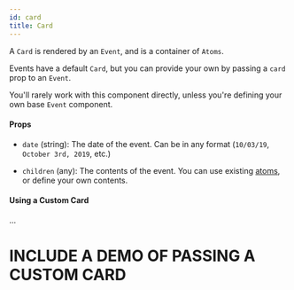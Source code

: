 ```yaml
---
id: card
title: Card
---
```


A `Card` is rendered by an `Event`, and is a container of `Atoms`.

Events have a default `Card`, but you can provide your own by passing a `card` prop to an `Event`.

You'll rarely work with this component directly, unless you're defining your own base `Event` component.

#### Props

- `date` (string): The date of the event. Can be in any format (`10/03/19`, `October 3rd, 2019`, etc.)

- `children` (any): The contents of the event. You can use existing [atoms](/docs/atoms), or define your own contents.

#### Using a Custom Card

...

# INCLUDE A DEMO OF PASSING A CUSTOM CARD
